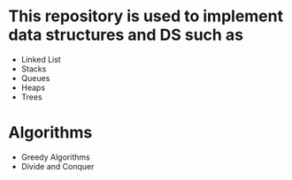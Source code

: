 # This repository is used to implement data structures and DS such as
- Linked List
- Stacks
- Queues
- Heaps
- Trees
# Algorithms
- Greedy Algorithms
- Divide and Conquer 
